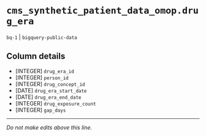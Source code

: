 # `cms_synthetic_patient_data_omop.drug_era`
`bq-1` | `bigquery-public-data`

## Column details
* [INTEGER]   `drug_era_id`
* [INTEGER]   `person_id`
* [INTEGER]   `drug_concept_id`
* [DATE]      `drug_era_start_date`
* [DATE]      `drug_era_end_date`
* [INTEGER]   `drug_exposure_count`
* [INTEGER]   `gap_days`

-------------------------------------------------------------------------------
*Do not make edits above this line.*
